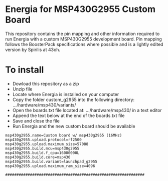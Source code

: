 # Energia for MSP430G2955 Custom Board

This repository contains the pin mapping and other information required to run Energia with a custom MSP430G2955 development board.  Pin mapping follows the BoosterPack specifications where possible and is a lightly edited version by Spirilis at 43oh.

# To install
  * Dowload this repository as a zip
  * Unzip file
  * Locate where Energia is installed on your computer
  * Copy the folder custom_g2955 into the following directory: .../hardware/msp430/variants/
  * Open the boards.txt file located at: .../hardware/msp430/ in a text editor
  * Append the text below at the end of the boards.txt file
  * Save and close the file
  * Run Energia and the new custom board should be available
 
```
msp430g2955.name=Custom board w/ msp430g2955 (16MHz)
msp430g2955.upload.protocol=rf2500
msp430g2955.upload.maximum_size=57088
msp430g2955.build.mcu=msp430g2955
msp430g2955.build.f_cpu=16000000L
msp430g2955.build.core=msp430
msp430g2955.build.variant=launchpad_g2955
msp430g2955.upload.maximum_ram_size=4096

##############################################################

 ```

